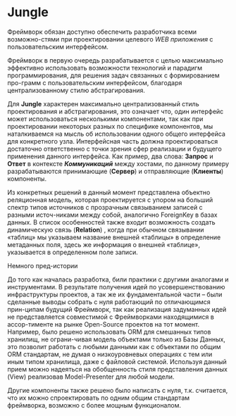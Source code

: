 Jungle
=================================
Фреймворк обязан доступно обеспечить разработчика всеми возможно-стями при проектировании целевого _WEB приложения_ с пользовательским интерфейсом.

Фреймворк в первую очередь разрабатывается с целью максимально эффективно использовать возможности технологий и парадигм программирования, для решения задач связанных с формированием про-грамм с пользовательским интерфейсом, благодаря централизованному стилю абстрагирования.

Для **Jungle** характерен максимально централизованный стиль проектирования и абстрагирования, это означает что, один интерфейс  может использоваться несколькими компонентами, так как при проектировании некоторых разных по специфике компонентов, мы наталкиваемся на мысль об использовании одного общего интерфейса для конкретного узла. Интерфейсная часть должна проектироваться достаточно ответственно с точки зрения сфер реализации и будущего применения данного интерфейса. Как пример, два слова: **Запрос** и **Ответ** в контексте **_Коммуникаций_** между хостами, по данному примеру разрабатываются принимающие (**Сервер**) и отправляющие (**Клиенты**) компоненты.

Из конкретных решений в данный момент представлена объектно реляционная модель, которая проектируется с упором на больший спектр типов источников с прозрачным связыванием записей с разными источ-никами между собой, аналогично ForeignKey в базах данных. В список особенностей также входит возможность создать динамическую связь (**Relation**) , когда при обычном связывании «таблиц» мы указываем название внешней «таблицы» в определение метаданных поля, здесь же информация о внешней «таблице», указывается в определенном поле записи.

Немного пред-истории

До того как началась разработка, били практики с другими аналогами и инструментами. В результате получения идей по усовершенствованию инфраструктуры проектов, а так же их фундаментальной части – были сделанные выводы собрать с нуля работающий по отличающимся прин-ципам будущий Фреймворк, так как реализация задуманных идей не представляется совместимой с Фреймворками находящимися в ассор-тименте на рынке Open-Source проектов на тот момент. Например, было решено использовать ORM для смешанных типов хранилищ, не ограни-чивая модель объектами только из Базы Данных, это позволит работать с любыми данными как с объектами по общим ORM стандартам, не думая о низкоуровневых операциях с тем или иным типом хранилища, даже с файловой системой. Используя данный прием можно надеяться на обобщенность стиля представления данных (View) реализовав Model-Presenter для любой модели.

Другие компоненты также решено было написать с нуля, т.к. считается, что их можно спроектировать по одним общим стандартам фреймворка, возможно с более мощным функционалом.
